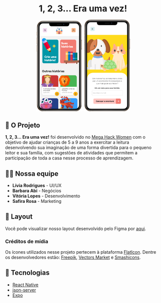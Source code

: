 <h1 align="center">1, 2, 3... Era uma vez!</h1>

<p align="center">
  <img alt="BeTheHero" src=".github/story.png" width="30%">
  <img alt="BeTheHero" src=".github/home.png" width="30%">
</p>

## 🎯 O Projeto
**1, 2, 3... Era uma vez!** foi desenvolvido no [Mega Hack Women](https://www.megahackwomen.com.br/) com o objetivo de ajudar crianças de 5 a 9 anos a exercitar a leitura desenvolvendo sua imaginação de uma forma divertida para o pequeno leitor e sua família, com sugestões de atividades que permitem a participação de toda a casa nesse processo de aprendizagem.

## 👯‍♂️ Nossa equipe
- **Lívia Rodrigues** - UI/UX
- **Barbara Abi** - Negócios
- **Vitória Lopes** - Desenvolvimento
- **Safira Rosa** - Marketing

## 🔖 Layout
Você pode visualizar nosso layout desenvolvido pelo Figma por [aqui](https://www.figma.com/file/xCTqk8nbkRRv5joe0eAW8R/1-2-3...-Era-uma-vez?node-id=0%3A1).

### Créditos de mídia
Os ícones utilizados nesse projeto pertecem à plataforma [FlatIcon](https://www.flaticon.com/home). Dentre os desenvolvedores estão: [Freepik](https://www.flaticon.com/authors/freepik), [Vectors Market](https://www.flaticon.com/authors/vectors-market) e [Smashicons](https://www.flaticon.com/authors/smashicons).

## :rocket: Tecnologias
- [React Native](https://reactnative.dev/)
- [json-server](https://github.com/typicode/json-server)
- [Expo](https://expo.io/)
